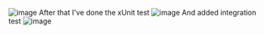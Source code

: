 ![image](https://github.com/n1kys/ChatApp/assets/108237266/a0242ae5-6666-4a73-9e4f-0b06febcda87)
After that I've done the xUnit test 
![image](https://github.com/n1kys/ChatApp/assets/108237266/6b5b7407-8b15-4a05-9f6c-d2395df025de)
And added integration test
![image](https://github.com/n1kys/ChatApp/assets/108237266/d93bde9c-06bb-47b6-9ecf-695f4f63d7a3)



